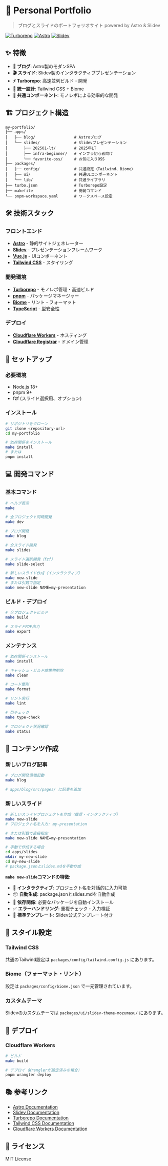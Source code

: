 # 🚀 Personal Portfolio

> ブログとスライドのポートフォリオサイト powered by Astro & Slidev

[![Turborepo](https://img.shields.io/badge/built%20with-Turborepo-cc00ff.svg)](https://turbo.build/)
[![Astro](https://img.shields.io/badge/built%20with-Astro-ff5d01.svg)](https://astro.build/)
[![Slidev](https://img.shields.io/badge/built%20with-Slidev-1e293b.svg)](https://sli.dev/)

## ✨ 特徴

- **📝 ブログ**: Astro製のモダンSPA
- **🎬 スライド**: Slidev製のインタラクティブプレゼンテーション
- **⚡ Turborepo**: 高速並列ビルド・開発
- **🎨 統一設計**: Tailwind CSS + Biome
- **🔄 共通コンポーネント**: モノレポによる効率的な開発

## 🏗️ プロジェクト構造

```
my-portfolio/
├── apps/
│   ├── blog/                 # Astroブログ
│   └── slides/               # Slidevプレゼンテーション
│       ├── 202501-lt/        # 2025年LT
│       ├── infra-beginner/   # インフラ初心者向け
│       └── favorite-oss/     # お気に入りOSS
├── packages/
│   ├── config/               # 共通設定（Tailwind、Biome）
│   ├── ui/                   # 共通UIコンポーネント
│   └── lib/                  # 共通ライブラリ
├── turbo.json                # Turborepo設定
├── makefile                  # 開発コマンド
└── pnpm-workspace.yaml       # ワークスペース設定
```

## 🛠️ 技術スタック

### フロントエンド

- **[Astro](https://astro.build/)** - 静的サイトジェネレーター
- **[Slidev](https://sli.dev/)** - プレゼンテーションフレームワーク
- **[Vue.js](https://vuejs.org/)** - UIコンポーネント
- **[Tailwind CSS](https://tailwindcss.com/)** - スタイリング

### 開発環境

- **[Turborepo](https://turbo.build/)** - モノレポ管理・高速ビルド
- **[pnpm](https://pnpm.io/)** - パッケージマネージャー
- **[Biome](https://biomejs.dev/)** - リント・フォーマット
- **[TypeScript](https://www.typescriptlang.org/)** - 型安全性

### デプロイ

- **[Cloudflare Workers](https://workers.cloudflare.com/)** - ホスティング
- **[Cloudflare Registrar](https://www.cloudflare.com/products/registrar/)** - ドメイン管理

## 🚀 セットアップ

### 必要環境

- Node.js 18+
- pnpm 9+
- fzf (スライド選択用、オプション)

### インストール

```bash
# リポジトリをクローン
git clone <repository-url>
cd my-portfolio

# 依存関係をインストール
make install
# または
pnpm install
```

## 💻 開発コマンド

### 基本コマンド

```bash
# ヘルプ表示
make

# 全プロジェクト同時開発
make dev

# ブログ開発
make blog

# 全スライド開発
make slides

# スライド選択開発（fzf）
make slide-select

# 新しいスライド作成（インタラクティブ）
make new-slide
# または引数で指定
make new-slide NAME=my-presentation
```

### ビルド・デプロイ

```bash
# 全プロジェクトビルド
make build

# スライドPDF出力
make export
```

### メンテナンス

```bash
# 依存関係インストール
make install

# キャッシュ・ビルド成果物削除
make clean

# コード整形
make format

# リント実行
make lint

# 型チェック
make type-check

# プロジェクト状況確認
make status
```

## 📝 コンテンツ作成

### 新しいブログ記事

```bash
# ブログ開発環境起動
make blog

# apps/blog/src/pages/ に記事を追加
```

### 新しいスライド

```bash
# 新しいスライドプロジェクトを作成（推奨・インタラクティブ）
make new-slide
# プロジェクト名を入力: my-presentation

# または引数で直接指定
make new-slide NAME=my-presentation

# 手動で作成する場合
cd apps/slides
mkdir my-new-slide
cd my-new-slide
# package.jsonとslides.mdを手動作成
```

**`make new-slide`コマンドの特徴:**
- 🎯 **インタラクティブ**: プロジェクト名を対話的に入力可能
- 📦 **自動生成**: package.jsonとslides.mdを自動作成
- 🔧 **依存関係**: 必要なパッケージを自動インストール  
- ✅ **エラーハンドリング**: 重複チェック・入力検証
- 🚀 **標準テンプレート**: Slidev公式テンプレート付き

## 🎨 スタイル設定

### Tailwind CSS

共通のTailwind設定は `packages/config/tailwind.config.js` にあります。

### Biome（フォーマット・リント）

設定は `packages/config/biome.json` で一元管理されています。

### カスタムテーマ

Slidevのカスタムテーマは `packages/ui/slidev-theme-mozumasu/` にあります。

## 🚢 デプロイ

### Cloudflare Workers

```bash
# ビルド
make build

# デプロイ（Wranglerが設定済みの場合）
pnpm wrangler deploy
```

## 📚 参考リンク

- [Astro Documentation](https://docs.astro.build/)
- [Slidev Documentation](https://sli.dev/)
- [Turborepo Documentation](https://turbo.build/repo/docs)
- [Tailwind CSS Documentation](https://tailwindcss.com/docs)
- [Cloudflare Workers Documentation](https://developers.cloudflare.com/workers/)

## 📄 ライセンス

MIT License
